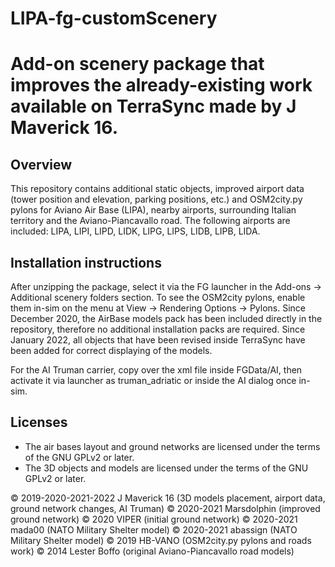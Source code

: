 # LIPA-fg-customScenery
Add-on scenery package that improves the already-existing work available on TerraSync made by J Maverick 16.
=====================

Overview
-------------------------
This repository contains additional static objects, improved airport data (tower position and elevation, parking positions, etc.) and OSM2city.py pylons for Aviano Air Base (LIPA), nearby airports, surrounding Italian territory and the Aviano-Piancavallo road.
The following airports are included: LIPA, LIPI, LIPD, LIDK, LIPG, LIPS, LIDB, LIPB, LIDA.

Installation instructions
-------------------------
After unzipping the package, select it via the FG launcher in the Add-ons -> Additional scenery folders section.
To see the OSM2city pylons, enable them in-sim on the menu at View -> Rendering Options -> Pylons.
Since December 2020, the AirBase models pack has been included directly in the repository, therefore no additional installation packs are required.
Since January 2022, all objects that have been revised inside TerraSync have been added for correct displaying of the models.

For the AI Truman carrier, copy over the xml file inside FGData/AI, then activate it via launcher as truman_adriatic or inside the AI dialog once in-sim.

Licenses
--------

*  The air bases layout and ground networks are licensed under the terms of the GNU GPLv2 or later.
*  The 3D objects and models are licensed under the terms of the GNU GPLv2 or later.
  

:copyright: 2019-2020-2021-2022 J Maverick 16 (3D models placement, airport data, ground network changes, AI Truman)
:copyright: 2020-2021 Marsdolphin (improved ground network)
:copyright: 2020 VIPER (initial ground network)
:copyright: 2020-2021 mada00 (NATO Military Shelter model)
:copyright: 2020-2021 abassign (NATO Military Shelter model)
:copyright: 2019 HB-VANO (OSM2city.py pylons and roads work)
:copyright: 2014 Lester Boffo (original Aviano-Piancavallo road models)
